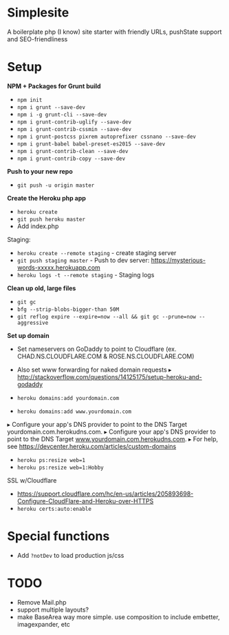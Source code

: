 Simplesite
============

A boilerplate php (I know) site starter with friendly URLs, pushState support and SEO-friendliness

# Setup

**NPM + Packages for Grunt build**

* `npm init`
* `npm i grunt --save-dev`
* `npm i -g grunt-cli --save-dev`
* `npm i grunt-contrib-uglify --save-dev`
* `npm i grunt-contrib-cssmin --save-dev`
* `npm i grunt-postcss pixrem autoprefixer cssnano --save-dev`
* `npm i grunt-babel babel-preset-es2015 --save-dev`
* `npm i grunt-contrib-clean --save-dev`
* `npm i grunt-contrib-copy --save-dev`

**Push to your new repo**

* `git push -u origin master`

**Create the Heroku php app**

* `heroku create`
* `git push heroku master`
* Add index.php

Staging:
* `heroku create --remote staging` - create staging server
* `git push staging master` - Push to dev server: https://mysterious-words-xxxxx.herokuapp.com
* `heroku logs -t --remote staging` - Staging logs

**Clean up old, large files**

* `git gc`
* `bfg --strip-blobs-bigger-than 50M`
* `git reflog expire --expire=now --all && git gc --prune=now --aggressive`

**Set up domain**

* Set nameservers on GoDaddy to point to Cloudflare (ex. CHAD.NS.CLOUDFLARE.COM & ROSE.NS.CLOUDFLARE.COM)
* Also set www forwarding for naked domain requests
▸    http://stackoverflow.com/questions/14125175/setup-heroku-and-godaddy

* `heroku domains:add yourdomain.com`
* `heroku domains:add www.yourdomain.com`

▸    Configure your app's DNS provider to point to the DNS Target yourdomain.com.herokudns.com.
▸    Configure your app's DNS provider to point to the DNS Target www.yourdomain.com.herokudns.com.
▸    For help, see https://devcenter.heroku.com/articles/custom-domains

* `heroku ps:resize web=1`
* `heroku ps:resize web=1:Hobby`

SSL w/Cloudflare

* https://support.cloudflare.com/hc/en-us/articles/205893698-Configure-CloudFlare-and-Heroku-over-HTTPS
* `heroku certs:auto:enable`


# Special functions

* Add `?notDev` to load production js/css



# TODO

* Remove Mail.php
* support multiple layouts?
* make BaseArea way more simple. use composition to include embetter, imagexpander, etc
